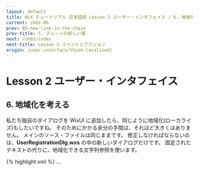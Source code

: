 ```yaml
---
layout: default
title: WiX チュートリアル 日本語訳 Lesson 2 ユーザー・インタフェイス / 6. 地域化を考える
current: ch02-06
prev: 05-new-link-in-the-chain
prev-title: 5. チェーンの新しい環
next: /ch03/index
next-title: Lesson 3 イベントとアクション
origin: /user-interface/think-localized/
---
```

# Lesson 2 ユーザー・インタフェイス

## 6. 地域化を考える

私たち独自のダイアログを WixUI に追加したら、同じように地域化(ローカライズ)もしたいですね。
そのためにかかる余分の手間は、それほど大きくはありません。
メインのソース・ファイルは同じままです。
修正しなければならないのは、**UserRegistrationDlg.wxs** の中の新しいダイアログだけです。
固定されたテキストの代りに、地域化できる文字列参照を使います。

{% highlight xml %}
  <Fragment>
    ...
      <Dialog Id="UserRegistrationDlg" Width="370" Height="270"
          Title="!(loc.UserRegistrationDlg_Title)" NoMinimize="yes">
        <Control Id="NameLabel" Type="Text"
            X="45" Y="73" Width="100" Height="15"
            TabSkip="no"
            Text="!(loc.UserRegistrationDlg_UserName)" />
        <Control Id="OrganizationLabel" Type="Text"
            X="45" Y="110" Width="100" Height="15"
            TabSkip="no"
            Text="!(loc.UserRegistrationDlg_Organization)" />
    ...
  </Fragment>
</Wix>
{% endhighlight %}

次に、これらの文字列の一覧を記載した地域化ファイルを適切なカルチャで作成します。
ここでは、そのファイルを **UserRegistrationDlg.fr-fr.wxl** と呼ぶことにしましょう
(ファイル名はあなた次第ですが、拡張子 `.wxl` は固定されています)。
**WixLocalization** タグの中で、カルチャとコードページを指定しなければいけません。
地域化したい他の言語についても、同様な複製を作って下さい。

{% highlight xml %}
<?xml version="1.0" encoding="utf-8"?>
<WixLocalization Culture="fr-fr" Codepage="1252"
    xmlns="http://schemas.microsoft.com/wix/2006/localization">
  <String Id="UserRegistrationDlg_Title"
      Overridable="yes">???</String>
  <String Id="UserRegistrationDlg_UserName"
      Overridable="yes">???</String>
  <String Id="UserRegistrationDlg_Organization"
      Overridable="yes">???</String>
  ...
</WixLocalization>
{% endhighlight %}

サンプル・ソース ([SampleWixUIAddDlgLoc](https://www.firegiant.com/system/files/samples/SampleWixUIAddDlgLoc.zip))
からインストーラをビルドするためには、地域化ファイルも参照する必要があります。
統合環境では、地域化ファイルは、プロジェクトに含めるだけで、自動的に使用されるようになります。

{% highlight bat %}
candle.exe SampleWixUIAddDlgLoc.wxs UserRegistrationDlg.wxs
light.exe -ext WixUIExtension -cultures:fr-fr
          -loc UserRegistrationDlg.fr-fr.wxl
          -out SampleWixUIAddDlgLoc.msi
          SampleWixUIAddDlgLoc.wixobj UserRegistrationDlg.wixobj
{% endhighlight %}

>  訳註：SampleWixUIAddDlgLoc の日本語版を [Sample-2-6-WixUIAddDlgLoc.zip](/samples/Sample-2-6-WixUIAddDlgLoc.zip) として用意しました。
> これまでメインのソースに埋め込んでいた日本語のテキストも地域化ファイルに分離しています。
> そのため、コマンド・ラインで指定しなければならない地域化ファイルの数が、上記のコマンド・ラインの例より増えています。
> 
> なお、日本語版のサンプルで示しているように、GUID も地域化ファイルの中で定義する事が出来ますが、
> その場合は GUID をブレース(波括弧 {})で囲む必要があります。